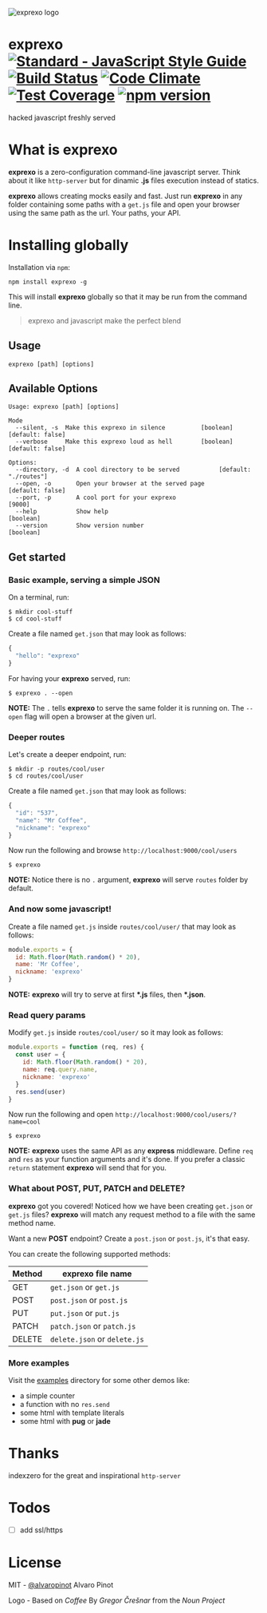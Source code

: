 ![exprexo logo](https://cloud.githubusercontent.com/assets/6654199/19909620/caa6041a-a088-11e6-818e-f376f45ec138.png)




# exprexo [![Standard - JavaScript Style Guide](https://img.shields.io/badge/code%20style-standard-brightgreen.svg)](http://standardjs.com/) [![Build Status](https://travis-ci.org/exprexo/exprexo.svg?branch=master)](https://travis-ci.org/exprexo/exprexo) [![Code Climate](https://codeclimate.com/github/exprexo/exprexo/badges/gpa.svg)](https://codeclimate.com/github/exprexo/exprexo) [![Test Coverage](https://codeclimate.com/github/exprexo/exprexo/badges/coverage.svg)](https://codeclimate.com/github/exprexo/exprexo/coverage) [![npm version](https://badge.fury.io/js/exprexo.svg)](https://www.npmjs.com/package/exprexo)

hacked javascript freshly served


# What is exprexo

**exprexo** is a zero-configuration command-line javascript server. Think about it like `http-server` but for dinamic **.js** files execution instead of statics.

**exprexo** allows creating mocks easily and fast. Just run **exprexo** in any folder
containing some paths with a `get.js` file and open your browser using the same path as the url.
Your paths, your API.

# Installing globally

Installation via `npm`:

    npm install exprexo -g

This will install **exprexo** globally so that it may be run from the command line.

> exprexo and javascript make the perfect blend

## Usage

    exprexo [path] [options]


## Available Options

```
Usage: exprexo [path] [options]

Mode
  --silent, -s  Make this exprexo in silence          [boolean] [default: false]
  --verbose     Make this exprexo loud as hell        [boolean] [default: false]

Options:
  --directory, -d  A cool directory to be served           [default: "./routes"]
  --open, -o       Open your browser at the served page         [default: false]
  --port, -p       A cool port for your exprexo                           [9000]
  --help           Show help                                           [boolean]
  --version        Show version number                                 [boolean]

```


## Get started

### Basic example, serving a simple JSON

On a terminal, run:

```
$ mkdir cool-stuff
$ cd cool-stuff
```

Create a file named `get.json` that may look as follows:

```js
{
  "hello": "exprexo"
}
```

For having your **exprexo** served, run:

```
$ exprexo . --open
```

**NOTE:** The `.` tells **exprexo** to serve the same folder it is running on.
 The `--open` flag will open a browser at the given url.



### Deeper routes

Let's create a deeper endpoint, run:

```
$ mkdir -p routes/cool/user
$ cd routes/cool/user
```

Create a file named `get.json` that may look as follows:


```js
{
  "id": "537",
  "name": "Mr Coffee",
  "nickname": "exprexo"
}
```

Now run the following and browse `http://localhost:9000/cool/users`

```
$ exprexo
```

**NOTE:** Notice there is no `.` argument, **exprexo** will serve `routes`
folder by default.



### And now some javascript!

Create a file named `get.js` inside `routes/cool/user/` that may look as follows:


```js
module.exports = {
  id: Math.floor(Math.random() * 20),
  name: 'Mr Coffee',
  nickname: 'exprexo'
}
```

**NOTE:** **exprexo** will try to serve at first **\*.js** files, then
**\*.json**.


### Read query params


Modify `get.js` inside `routes/cool/user/` so it may look as follows:


```js
module.exports = function (req, res) {
  const user = {
    id: Math.floor(Math.random() * 20),
    name: req.query.name,
    nickname: 'exprexo'
  }
  res.send(user)
}
```

Now run the following and open `http://localhost:9000/cool/users/?name=cool`

```
$ exprexo
```

**NOTE:** **exprexo** uses the same API as any **express** middleware.
Define `req` and `res` as your function arguments and it's done.
If you prefer a classic `return` statement **exprexo** will send that for you.


### What about POST, PUT, PATCH and DELETE?

**exprexo** got you covered! Noticed how we have been creating `get.json` or
`get.js` files? **exprexo** will match any request method to a file with the
same method name.

Want a new **POST** endpoint?
Create a `post.json` or `post.js`, it's that easy.

You can create the following supported methods:

| Method        | exprexo file name             |
| ------------- | ----------------------------- |
| GET           | `get.json` or `get.js`        |
| POST          | `post.json` or `post.js`      |
| PUT           | `put.json` or `put.js`        |
| PATCH         | `patch.json` or `patch.js`    |
| DELETE        | `delete.json` or `delete.js`  |


### More examples

Visit the [examples](https://github.com/exprexo/exprexo/tree/master/examples) directory for some other demos like:

  * a simple counter
  * a function with no `res.send`
  * some html with template literals
  * some html with **pug** or **jade**



# Thanks
indexzero for the great and inspirational `http-server`

# Todos
* [ ] add ssl/https

# License

MIT - [@alvaropinot](http://twitter.com/alvaropinot) Alvaro Pinot

Logo - Based on *Coffee*
By *Gregor Črešnar* from the *Noun Project*
